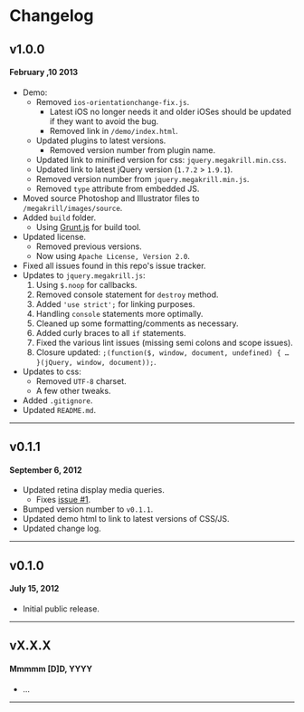 # Changelog

## v1.0.0
#### February ,10 2013

* Demo:
	* Removed `ios-orientationchange-fix.js`.
		* Latest iOS no longer needs it and older iOSes should be updated if they want to avoid the bug.
		* Removed link in `/demo/index.html`.
	* Updated plugins to latest versions.
		* Removed version number from plugin name.
	* Updated link to minified version for css: `jquery.megakrill.min.css`.
	* Updated link to latest jQuery version (`1.7.2` > `1.9.1`).
	* Removed version number from `jquery.megakrill.min.js`.
	* Removed `type` attribute from embedded JS.
* Moved source Photoshop and Illustrator files to `/megakrill/images/source`.
* Added `build` folder.
	* Using [Grunt.js](http://gruntjs.com/) for build tool.
* Updated license.
	* Removed previous versions.
	* Now using `Apache License, Version 2.0`.
* Fixed all issues found in this repo's issue tracker.
* Updates to `jquery.megakrill.js`:
	1. Using `$.noop` for callbacks.
	1. Removed console statement for `destroy` method.
	1. Added `'use strict';` for linking purposes.
	1. Handling `console` statements more optimally.
	1. Cleaned up some formatting/comments as necessary.
	1. Added curly braces to all `if` statements.
	1. Fixed the various lint issues (missing semi colons and scope issues).
	1. Closure updated: `;(function($, window, document, undefined) { … }(jQuery, window, document));`.
* Updates to css:
	* Removed `UTF-8` charset.
	* A few other tweaks.
* Added `.gitignore`.
* Updated `README.md`.

---

## v0.1.1
#### September 6, 2012

* Updated retina display media queries.
    * Fixes [issue #1](https://github.com/registerguard/jquery-megakrill/issues/1).
* Bumped version number to `v0.1.1`.
* Updated demo html to link to latest versions of CSS/JS.
* Updated change log.

---

## v0.1.0
#### July 15, 2012

* Initial public release.

---

## vX.X.X
#### Mmmmm [D]D, YYYY

* ...

---